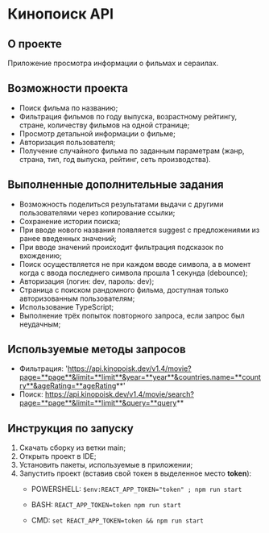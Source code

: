 # Кинопоиск API
## О проекте
Приложение просмотра информации о фильмах и сераилах.

## Возможности проекта
- Поиск фильма по названию;
- Фильтрация фильмов по году выпуска, возрастному рейтингу, стране, количеству фильмов на одной странице;
- Просмотр детальной информации о фильме;
- Авторизация пользователя;
- Получение случайного фильма по заданным параметрам (жанр, страна, тип, год выпуска, рейтинг, сеть производства).

## Выполненные дополнительные задания
 - Возможность поделиться результатами выдачи с другими пользователями через копирование ссылки;
 - Сохранение истории поиска;
 - При вводе нового названия появляется suggest с предложениями из ранее введенных значений;
 - При вводе значений происходит фильтрация подсказок по вхождению;
 - Поиск осуществляется не при каждом вводе символа, а в момент когда с ввода последнего символа прошла 1 секунда (debounce);
 - Авторизация (логин: dev, пароль: dev);
 - Страница c поиском рандомного фильма, доступная только авторизованным пользователям;
 - Использование TypeScript;
 - Выполнение трёх попыток повторного запроса, если запрос был неудачным;

## Используемые методы запросов
- Фильтрация:
  'https://api.kinopoisk.dev/v1.4/movie?page=**page**&limit=**limit**&year=**year**&countries.name=**country**&ageRating=**ageRating**'
- Поиск:
	https://api.kinopoisk.dev/v1.4/movie/search?page=**page**&limit=**limit**&query=**query**


## Инструкция по запуску
1. Скачать сборку из ветки main;
2. Открыть проект в IDE;
3. Установить пакеты, используемые в приложении;
4. Запустить проект (вставив свой токен в выделенное место **token**):
   - POWERSHELL:
     ```$env:REACT_APP_TOKEN="token" ; npm run start```
     
   - BASH:
      ```REACT_APP_TOKEN=token npm run start```
     
   - CMD:
     ```set REACT_APP_TOKEN=token && npm run start```

